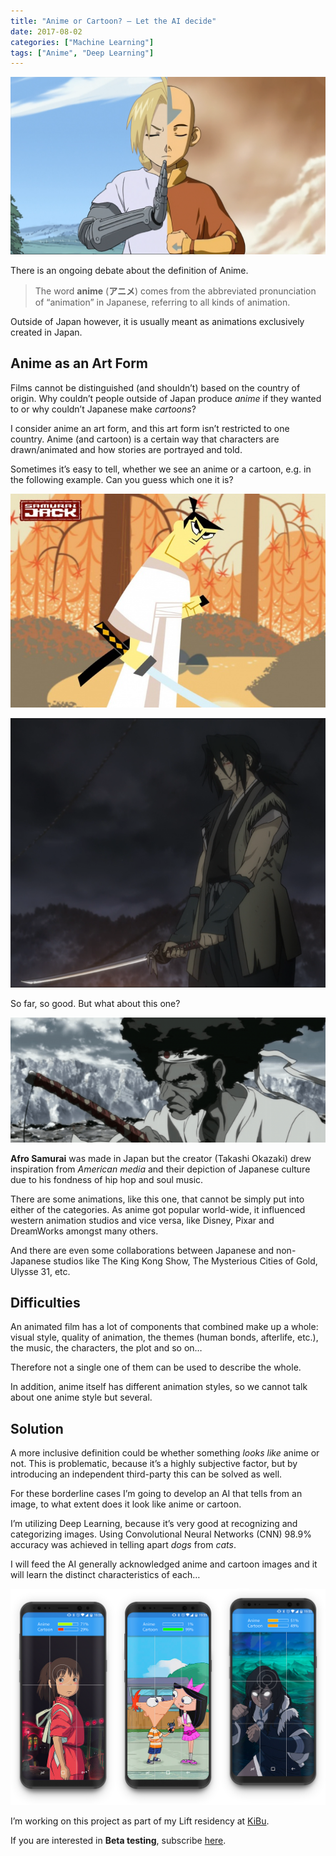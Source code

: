 ```yaml
---
title: "Anime or Cartoon? — Let the AI decide"
date: 2017-08-02
categories: ["Machine Learning"]
tags: ["Anime", "Deep Learning"]
---
```


![](/wp-content/uploads/2017/08/anime_vs_cartoon_cover.png)

There is an ongoing debate about the definition of Anime.

>The word **anime** (**アニメ**) comes from the abbreviated pronunciation of “animation” in Japanese, referring to all kinds of animation.

Outside of Japan however, it is usually meant as animations exclusively created in Japan.
<!--more-->
## Anime as an Art Form

Films cannot be distinguished (and shouldn’t) based on the country of origin. Why couldn’t people outside of Japan produce _anime_ if they wanted to or why couldn’t Japanese make _cartoons_?

I consider anime an art form, and this art form isn’t restricted to one country. Anime (and cartoon) is a certain way that characters are drawn/animated and how stories are portrayed and told.

Sometimes it’s easy to tell, whether we see an anime or a cartoon, e.g. in the following example. Can you guess which one it is?

![Samurai Jack (Cartoon)](/wp-content/uploads/2017/08/samurai_jack.jpg)

![Sword of the Stranger (Anime)](/wp-content/uploads/2017/08/sword_of_the_stranger.png)

So far, so good. But what about this one?

![Afro Samurai (?)](/wp-content/uploads/2017/08/afro_samurai.png)

**Afro Samurai** was made in Japan but the creator (Takashi Okazaki) drew inspiration from _American media_ and their depiction of Japanese culture due to his fondness of hip hop and soul music.

There are some animations, like this one, that cannot be simply put into either of the categories. As anime got popular world-wide, it influenced western animation studios and vice versa, like Disney, Pixar and DreamWorks amongst many others.

And there are even some collaborations between Japanese and non-Japanese studios like The King Kong Show, The Mysterious Cities of Gold, Ulysse 31, etc.

## Difficulties

An animated film has a lot of components that combined make up a whole: visual style, quality of animation, the themes (human bonds, afterlife, etc.), the music, the characters, the plot and so on…

Therefore not a single one of them can be used to describe the whole.

In addition, anime itself has different animation styles, so we cannot talk about one anime style but several.

## Solution

A more inclusive definition could be whether something _looks like_ anime or not. This is problematic, because it’s a highly subjective factor, but by introducing an independent third-party this can be solved as well.

For these borderline cases I’m going to develop an AI that tells from an image, to what extent does it look like anime or cartoon.

I’m utilizing Deep Learning, because it’s very good at recognizing and categorizing images. Using Convolutional Neural Networks (CNN) 98.9% accuracy was achieved in telling apart _dogs_ from _cats_.

I will feed the AI generally acknowledged anime and cartoon images and it will learn the distinct characteristics of each…

![Application Concept](/wp-content/uploads/2017/08/anime_cartoon_mockup.png)

I’m working on this project as part of my Lift residency at [KiBu](http://kibu.hu).

If you are interested in **Beta testing**, subscribe [here](https://goo.gl/forms/m7MqBNc4GfMPYFNf1).